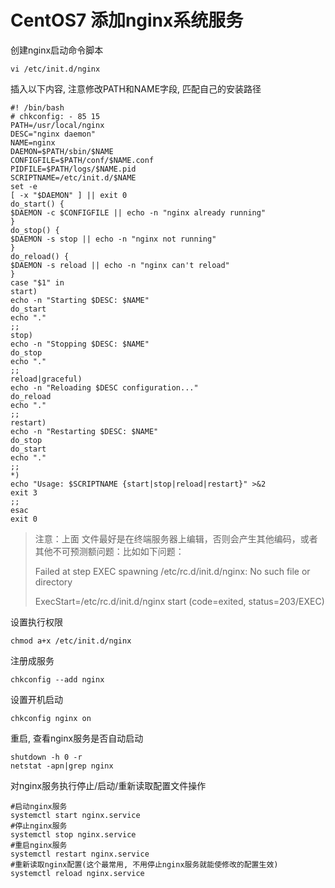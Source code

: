 # CentOS7 添加nginx系统服务

创建nginx启动命令脚本

```text
vi /etc/init.d/nginx
```

插入以下内容, 注意修改PATH和NAME字段, 匹配自己的安装路径

```text
#! /bin/bash
# chkconfig: - 85 15
PATH=/usr/local/nginx
DESC="nginx daemon"
NAME=nginx
DAEMON=$PATH/sbin/$NAME
CONFIGFILE=$PATH/conf/$NAME.conf
PIDFILE=$PATH/logs/$NAME.pid
SCRIPTNAME=/etc/init.d/$NAME
set -e
[ -x "$DAEMON" ] || exit 0
do_start() {
$DAEMON -c $CONFIGFILE || echo -n "nginx already running"
}
do_stop() {
$DAEMON -s stop || echo -n "nginx not running"
}
do_reload() {
$DAEMON -s reload || echo -n "nginx can't reload"
}
case "$1" in
start)
echo -n "Starting $DESC: $NAME"
do_start
echo "."
;;
stop)
echo -n "Stopping $DESC: $NAME"
do_stop
echo "."
;;
reload|graceful)
echo -n "Reloading $DESC configuration..."
do_reload
echo "."
;;
restart)
echo -n "Restarting $DESC: $NAME"
do_stop
do_start
echo "."
;;
*)
echo "Usage: $SCRIPTNAME {start|stop|reload|restart}" >&2
exit 3
;;
esac
exit 0
```

> 注意：上面 文件最好是在终端服务器上编辑，否则会产生其他编码，或者其他不可预测额问题：比如如下问题：
>
> Failed at step EXEC spawning /etc/rc.d/init.d/nginx: No such file or directory
>
> ExecStart=/etc/rc.d/init.d/nginx start \(code=exited, status=203/EXEC\)

设置执行权限

```text
chmod a+x /etc/init.d/nginx
```

注册成服务

```text
chkconfig --add nginx
```

设置开机启动

```text
chkconfig nginx on
```

重启, 查看nginx服务是否自动启动

```text
shutdown -h 0 -r
netstat -apn|grep nginx
```

对nginx服务执行停止/启动/重新读取配置文件操作

```text
#启动nginx服务
systemctl start nginx.service
#停止nginx服务
systemctl stop nginx.service
#重启nginx服务
systemctl restart nginx.service
#重新读取nginx配置(这个最常用, 不用停止nginx服务就能使修改的配置生效)
systemctl reload nginx.service
```

